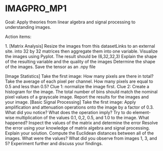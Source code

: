 # IMAGPRO_MP1
Goal: Apply theories from linear algebra and signal processing to understanding images.

Action items:
<p>
1. [Matrix Analysis] Resize the images from this datasetLinks to an external site. into 32 by 32 matrices then aggregate them into one variable.
Visualize the images using Pyplot.
The result should be (6,32,32,3)
Explain the shape of the resulting variable and the quality of the images
Determine the shape of the images.
Save the tensor as an .npy file
</p>

[Image Statistics] Take the first image:
How many pixels are there in total?
Take the average of each pixel per channel.
How many pixels are equal to 0.5 and less than 0.5?
Clue 1: normalize the image first.
Clue 2: Create a histogram for the image. The total number of bins should match the nominal pixel values of a grayscale image.
Report the results for the images and your image.
[Basic Signal Processing] Take the first image:
Apply amplification and attenuation operations onto the image by a factor of 0.3.
What did you notice? What does the operation imply?
Try to do element-wise multiplication of the values 0.1, 0,2, 0.5, and 1.0 to the image.
What happened?
Inspect the values of the matrix and determine the error
Resolve the error using your knowledge of matrix algebra and signal processing. Explain your solution.
Compute the Euclidean distances between all of the images.
What were the values?
What did you observe from images 1, 3, and 5? Experiment further and discuss your findings.